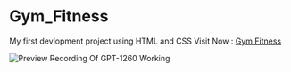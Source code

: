 # Gym_Fitness
 My first devlopment project using HTML and CSS
 Visit Now : [Gym Fitness](https://codingcruella.github.io/Gym_Fitness)
 

 ![Preview Recording Of GPT-1260 Working](https://codingcruella.github.io/Gym_Fitness/preview/ss.png)